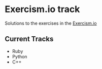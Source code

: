 # Exercism.io track

Solutions to the exercises in the [Exercism.io](https://exercism.io)

## Current Tracks

- Ruby
- Python
- C++

